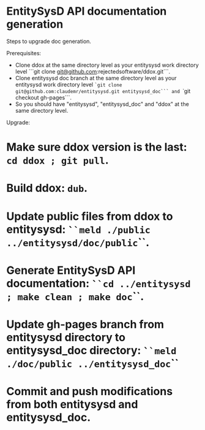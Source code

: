 # EntitySysD API documentation generation

Steps to upgrade doc generation.

Prerequisites:
* Clone ddox at the same directory level as your entitysysd work directory level ``̀ git clone git@github.com:rejectedsoftware/ddox.git```.
* Clone entitysysd doc branch at the same directory level as your entitysysd work directory level ``̀ git clone git@github.com:claudemr/entitysysd.git entitysysd_doc``` and ``̀ git checkout gh-pages```.
* So you should have "entitysysd", "entitysysd_doc" and "ddox" at the same directory level.

Upgrade:
# Make sure ddox version is the last: ```cd ddox ; git pull```.
# Build ddox: ```dub```.
# Update public files from ddox to entitysysd: `̀``meld ./public ../entitysysd/doc/public`̀``.
# Generate EntitySysD API documentation: `̀``cd ../entitysysd ; make clean ; make doc`̀``.
# Update gh-pages branch from entitysysd directory to entitysysd_doc directory: `̀``meld ./doc/public ../entitysysd_doc`̀``
# Commit and push modifications from both entitysysd and entitysysd_doc.
